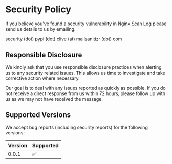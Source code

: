# Security Policy

If you believe you've found a security vulnerability in Nginx Scan Log please send us details to us by emailing.

security (dot) pypi (dot) clive (at) mailsanitizr (dot) com

## Responsible Disclosure
We kindly ask that you use responsible disclosure practices when alerting us to any security related issues. This allows us time to investigate and take corrective action where necessary.

Our goal is to deal with any issues reported as quickly as possible. If you do not receive a direct response from us within 72 hours, please follow up with us as we may not have received the message.

## Supported Versions

We accept bug reports (including security reports) for the following versions:

| Version | Supported          |
| ------- | ------------------ |
| 0.0.1   | :white_check_mark: |
